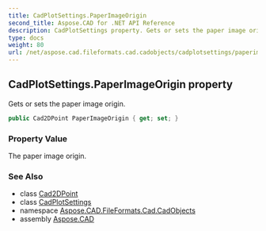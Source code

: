 ```yaml
---
title: CadPlotSettings.PaperImageOrigin
second_title: Aspose.CAD for .NET API Reference
description: CadPlotSettings property. Gets or sets the paper image origin
type: docs
weight: 80
url: /net/aspose.cad.fileformats.cad.cadobjects/cadplotsettings/paperimageorigin/
---
```

## CadPlotSettings.PaperImageOrigin property

Gets or sets the paper image origin.

```csharp
public Cad2DPoint PaperImageOrigin { get; set; }
```

### Property Value

The paper image origin.

### See Also

* class [Cad2DPoint](../../cad2dpoint/)
* class [CadPlotSettings](../)
* namespace [Aspose.CAD.FileFormats.Cad.CadObjects](../../cadplotsettings/)
* assembly [Aspose.CAD](../../../)


